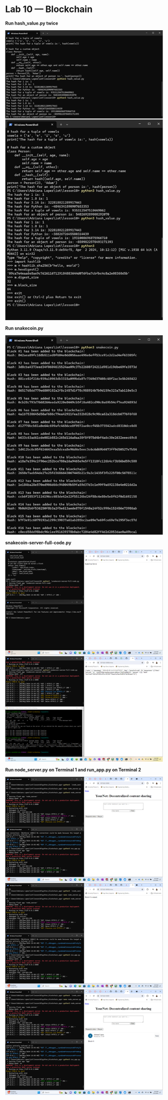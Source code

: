 # Lab 10 — Blockchain
**Run hash_value.py twice**

![Image](https://github.com/Alopez1607/CPE322/blob/main/labs/pictures/lab10/Screenshot%20(405).png)
![Image](https://github.com/Alopez1607/CPE322/blob/main/labs/pictures/lab10/Screenshot%20(406).png)

**Run snakecoin.py**

![Image](https://github.com/Alopez1607/CPE322/blob/main/labs/pictures/lab10/Screenshot%20(407).png)


**snakecoin-server-full-code.py**

![Image](https://github.com/Alopez1607/CPE322/blob/main/labs/pictures/lab10/Screenshot%20(419).png)
![Image](https://github.com/Alopez1607/CPE322/blob/main/labs/pictures/lab10/Screenshot%20(421).png)

**Run node_server.py on Terminal 1 and run_app.py on Terminal 2**

![Image](https://github.com/Alopez1607/CPE322/blob/main/labs/pictures/lab10/Screenshot%20(422).png)
![Image](https://github.com/Alopez1607/CPE322/blob/main/labs/pictures/lab10/Screenshot%20(423).png)
![Image](https://github.com/Alopez1607/CPE322/blob/main/labs/pictures/lab10/Screenshot%20(424).png)
